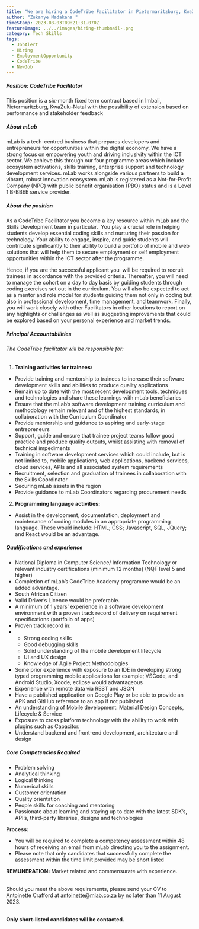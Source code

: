 ```yaml
---
title: "We are hiring a CodeTribe Facilitator in Pietermaritzburg, KwaZulu-Natal. "
author: "Zukanye Madakana "
timeStamp: 2023-08-03T09:21:31.070Z
featureImage: ../../images/hiring-thumbnail-.png
category: Tech Skills
tags:
  - JobAlert
  - Hiring
  - EmploymentOpportunity
  - CodeTribe
  - NewJob
---
```

##### Position: CodeTribe Facilitator 

This position is a six-month fixed term contract based in Imbali, Pietermaritzburg, KwaZulu-Natal with the possibility of extension based on performance and stakeholder feedback

##### About mLab

mLab is a tech-centred business that prepares developers and entrepreneurs for opportunities within the digital economy. We have a strong focus on empowering youth and driving inclusivity within the ICT sector. We achieve this through our four programme areas which include ecosystem activations, skills training, enterprise support and technology development services. mLab works alongside various partners to build a vibrant, robust innovation ecosystem. mLab is registered as a Not-for-Profit Company (NPC) with public benefit organisation (PBO) status and is a Level 1 B-BBEE service provider. 

##### About the position

As a CodeTribe Facilitator you become a key resource within mLab and the Skills Development team in particular.  You play a crucial role in helping students develop essential coding skills and nurturing their passion for technology. Your ability to engage, inspire, and guide students will contribute significantly to their ability to build a portfolio of mobile and web solutions that will help them to secure employment or self employment opportunities within the ICT sector after the programme. 

Hence, if you are the successful applicant you  will be required to recruit trainees in accordance with the provided criteria. Thereafter, you will need to manage the cohort on a day to day basis by guiding students through coding exercises set out in the curriculum. You will also be expected to act as a mentor and role model for students guiding them not only in coding but also in professional development, time management, and teamwork. Finally, you will work closely with other Facilitators in other locations to report on any highlights or challenges as well as suggesting improvements that could be explored based on your personal experience and market trends. 

##### Principal Accountabilities

###### The CodeTribe facilitator will be responsible for: 

1. **Training activities for trainees:** 

* Provide training and mentorship to trainees to increase their software development skills and abilities to produce quality applications
* Remain up to date with the most recent development tools, techniques and technologies and share these learnings with mLab beneficiaries
* Ensure that the mLab’s software development training curriculum and methodology remain relevant and of the highest standards, in collaboration with the Curriculum Coordinator 
* Provide mentorship and guidance to aspiring and early-stage entrepreneurs
* Support, guide and ensure that trainee project teams follow good practice and produce quality outputs, whilst assisting with removal of technical impediments
* Training in software development services which could include, but is not limited to, mobile applications, web applications, backend services, cloud services, APIs and all associated system requirements 
* Recruitment, selection and graduation of trainees in collaboration with the Skills Coordinator
* Securing mLab assets in the region
* Provide guidance to mLab Coordinators regarding procurement needs 



2. **Programming language activities:** 

* Assist in the development, documentation, deployment and maintenance of coding modules in an appropriate programming language. These would include: HTML; CSS; Javascript, SQL, JQuery; and React would be an advantage. 

##### Qualifications and experience

* National Diploma in Computer Science/ Information Technology or relevant industry certifications (minimum 12 months) (NQF level 5 and higher) 
* Completion of mLab’s CodeTribe Academy programme would be an added advantage. 
* South African Citizen 
* Valid Driver’s Licence would be preferable. 
* A minimum of 1 years’ experience in a software development environment with a proven track record of delivery on requirement specifications (portfolio of apps) 
* Proven track record in: 
* * Strong coding skills 
  * Good debugging skills 
  * Solid understanding of the mobile development lifecycle
  * UI and UX design 
  * Knowledge of Agile Project Methodologies 
* Some prior experience with exposure to an IDE in developing strong typed programming mobile applications for example; VSCode, and Android Studio, Xcode, eclipse would advantageous 
* Experience with remote data via REST and JSON
* Have a published application on Google Play or be able to provide an APK and GitHub reference to an app if not published
* An understanding of Mobile development: Material Design Concepts, Lifecycle & Service
* Exposure to cross platform technology with the ability to work with plugins such as Capacitor. 
* Understand backend and front-end development, architecture and design



##### Core Competencies Required

* Problem solving
* Analytical thinking 
* Logical thinking 
* Numerical skills
* Customer orientation
* Quality orientation
* People skills for coaching and mentoring
* Passionate about learning and staying up to date with the latest SDK’s, API’s, third-party libraries, designs and technologies

**Process:**

* You will be required to complete a competency assessment within 48 hours of receiving an email from mLab directing you to the assignment. 
* Please note that only candidates that successfully complete the assessment within the time limit provided may be short listed

**REMUNERATION:** Market related and commensurate with experience.

\
Should you meet the above requirements, please send your CV to Antoinette Crafford at [antoinette@mlab.co.za](mailto:antoinette@mlab.co.za) by no later than 11 August 2023.

\
**Only short-listed candidates will be contacted.**